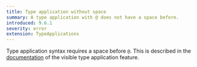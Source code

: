 ```yaml
---
title: Type application without space
summary: A type application with @ does not have a space before.
introduced: 9.6.1
severity: error
extension: TypeApplications
---
```



Type application syntax requires a space before `@`. This is described in the [documentation](https://ghc.gitlab.haskell.org/ghc/doc/users_guide/exts/type_applications.html#visible-type-application) of the visible type application feature.